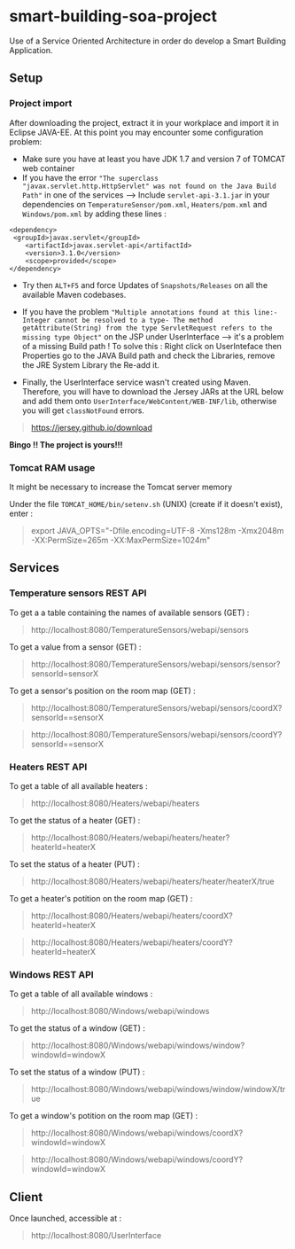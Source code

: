 # smart-building-soa-project
Use of a Service Oriented Architecture in order do develop a Smart Building Application.

## Setup

### Project import

After downloading the project, extract it in your workplace and import it in Eclipse JAVA-EE.
At this point you may encounter some configuration problem:

- Make sure you have at least you have JDK 1.7 and version 7 of TOMCAT web container
- If you have the error ```"The superclass "javax.servlet.http.HttpServlet" was not found on the Java Build Path"``` in one of the services --> Include  ```servlet-api-3.1.jar``` in your dependencies on ```TemperatureSensor/pom.xml```, ```Heaters/pom.xml``` and ```Windows/pom.xml``` by adding these lines :

```
<dependency>
 <groupId>javax.servlet</groupId>
    <artifactId>javax.servlet-api</artifactId>
    <version>3.1.0</version>
    <scope>provided</scope>
</dependency>
```
 
- Try then ```ALT+F5``` and force Updates of ```Snapshots/Releases``` on all the available Maven codebases.
 
- If you have the problem ```"Multiple annotations found at this line:- Integer cannot be resolved to a type- The method getAttribute(String) from the type ServletRequest refers to the missing type Object"``` on the JSP under UserInterface --> it's a  problem of a missing Build path ! To solve this : Right click on UserInteface then Properties go to the JAVA Build path and check the Libraries, remove the JRE System Library the Re-add it.

- Finally, the UserInterface service wasn't created using Maven. Therefore, you will have to download the Jersey JARs at the URL below and add them onto ```UserInterface/WebContent/WEB-INF/lib```, otherwise  you will get ```classNotFound``` errors.

> https://jersey.github.io/download


 
**Bingo !! The project is yours!!!**


### Tomcat RAM usage 

It might be necessary to increase the Tomcat server memory

Under the file ```TOMCAT_HOME/bin/setenv.sh``` (UNIX) (create if it doesn't exist), enter :

> export JAVA_OPTS="-Dfile.encoding=UTF-8 -Xms128m -Xmx2048m -XX:PermSize=265m -XX:MaxPermSize=1024m"

## Services

### Temperature sensors REST API

To get a a table containing the names of available sensors (GET) : 

> http://localhost:8080/TemperatureSensors/webapi/sensors

To get a value from a sensor (GET) :

> http://localhost:8080/TemperatureSensors/webapi/sensors/sensor?sensorId=sensorX

To get a sensor's position on the room map (GET) : 

> http://localhost:8080/TemperatureSensors/webapi/sensors/coordX?sensorId==sensorX

> http://localhost:8080/TemperatureSensors/webapi/sensors/coordY?sensorId==sensorX

### Heaters REST API

To get a table of all available heaters :

> http://localhost:8080/Heaters/webapi/heaters

To get the status of a heater (GET) :

> http://localhost:8080/Heaters/webapi/heaters/heater?heaterId=heaterX

To set the status of a heater (PUT) :

> http://localhost:8080/Heaters/webapi/heaters/heater/heaterX/true

To get a heater's potition on the room map (GET) :

> http://localhost:8080/Heaters/webapi/heaters/coordX?heaterId=heaterX

> http://localhost:8080/Heaters/webapi/heaters/coordY?heaterId=heaterX

### Windows REST API

To get a table of all available windows :

> http://localhost:8080/Windows/webapi/windows

To get the status of a window (GET) :

> http://localhost:8080/Windows/webapi/windows/window?windowId=windowX

To set the status of a window (PUT) :

> http://localhost:8080/Windows/webapi/windows/window/windowX/true

To get a window's potition on the room map (GET) :

> http://localhost:8080/Windows/webapi/windows/coordX?windowId=windowX

> http://localhost:8080/Windows/webapi/windows/coordY?windowId=windowX


## Client

Once launched, accessible at :

> http://localhost:8080/UserInterface
